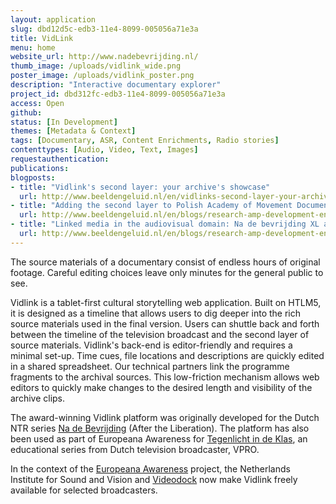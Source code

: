 ```yaml
---
layout: application
slug: dbd12d5c-edb3-11e4-8099-005056a71e3a
title: VidLink
menu: home
website_url: http://www.nadebevrijding.nl/
thumb_image: /uploads/vidlink_wide.png
poster_image: /uploads/vidlink_poster.png
description: "Interactive documentary explorer"
project_id: dbd312fc-edb3-11e4-8099-005056a71e3a
access: Open
github: 
status: [In Development]
themes: [Metadata & Context]
tags: [Documentary, ASR, Content Enrichments, Radio stories]
contenttypes: [Audio, Video, Text, Images]
requestauthentication: 
publications: 
blogposts: 
- title: "Vidlink's second layer: your archive's showcase"
  url: http://www.beeldengeluid.nl/en/vidlinks-second-layer-your-archives-showcase
- title: "Adding the second layer to Polish Academy of Movement Documentary"
  url: http://www.beeldengeluid.nl/en/blogs/research-amp-development-en/201503/adding-second-layer-polish-academy-movement-documentary
- title: "Linked media in the audiovisual domain: Na de bevrijding XL at the Lime workshop"
  url: http://www.beeldengeluid.nl/en/blogs/research-amp-development-en/201408/linked-media-audiovisual-domain-na-de-bevrijding-xl-lime
---
```


The source materials of a documentary consist of endless hours of original footage. Careful editing choices leave only minutes for the general public to see. 

Vidlink is a tablet-first cultural storytelling web application. Built on HTLM5, it is designed as a timeline that allows users to dig deeper into the rich source materials used in the final version. Users can shuttle back and forth between the timeline of the television broadcast and the second layer of source materials. Vidlink's back-end is editor-friendly and requires a minimal set-up. Time cues, file locations and descriptions are quickly edited in a shared spreadsheet. Our technical partners link the programme fragments to the archival sources. This low-friction mechanism allows web editors to quickly make changes to the desired length and visibility of the archive clips.

The award-winning Vidlink platform was originally developed for the Dutch NTR series [Na de Bevrijding](http://www.nadebevrijding.nl/) (After the Liberation). The platform has also been used as part of Europeana Awareness for [Tegenlicht in de Klas](http://www.tegenlichtindeklas.nl/), an educational series from Dutch television broadcaster, VPRO. 

In the context of the [Europeana Awareness](http://pro.europeana.eu/web/europeana-awareness) project, the Netherlands Institute for Sound and Vision and [Videodock](http://videodock.com/) now make Vidlink freely available for selected broadcasters.

